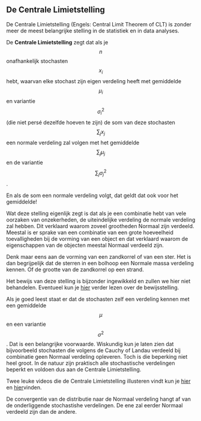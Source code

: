 ## De Centrale Limietstelling

De Centrale Limietstelling (Engels: Central Limit Theorem of CLT) is zonder meer de meest belangrijke stelling in de statistiek en in data analyses. 


De **Centrale Limietstelling** zegt dat als je $$n$$ onafhankelijk stochasten $$x_i$$ hebt, waarvan elke stochast zijn eigen verdeling heeft met gemiddelde  $$\mu_i$$ en variantie $$\sigma^2_i$$ (die niet persé dezelfde hoeven te zijn) de som van deze stochasten $$\sum_j x_j$$ een normale verdeling zal volgen met het gemiddelde $$\sum_j \mu_j$$ en de variantie $$\sum_j \sigma^2_j$$. 


En als de som een normale verdeling volgt, dat geldt dat ook voor het gemiddelde! 

Wat deze stelling eigenlijk zegt is dat als je een combinatie hebt van vele oorzaken van onzekerheden, de uiteindelijke verdeling de normale verdeling zal hebben. Dit verklaard waarom zoveel grootheden Normaal zijn verdeeld. 
Meestal is er sprake van een combinatie van een grote hoeveelheid toevalligheden bij de vorming van een object en dat verklaard waarom de eigenschappen van de objecten meestal Normaal verdeeld zijn. 

Denk maar eens aan de vorming van een zandkorrel of van een ster. Het is dan begrijpelijk dat de sterren in een bolhoop een Normale massa verdeling kennen. Of de grootte van de zandkorrel op een strand. 

Het bewijs van deze stelling is bijzonder ingewikkeld en zullen we hier niet behandelen. Eventueel kun je <a href="http://www.cs.toronto.edu/~yuvalf/CLT.pdf"> hier</a> verder lezen over de bewijsstelling.


Als je goed leest staat er dat de stochasten zelf een verdeling kennen met een gemiddelde $$\mu$$ en een variantie $$\sigma^2$$. Dat is een belangrijke voorwaarde. Wiskundig kun je laten zien dat bijvoorbeeld stochasten die volgens de Cauchy of Landau verdeeld bij combinatie geen Normaal verdeling opleveren. Toch is die beperking niet heel groot. In de natuur zijn praktisch alle stochastische verdelingen beperkt en voldoen dus aan de Centrale Limietstelling.

Twee leuke videos die de Centrale Limietstelling illusteren vindt kun je  <a href="https://www.youtube.com/watch?v=jvoxEYmQHNM">hier</a> en <a href="https://www.khanacademy.org/math/ap-statistics/sampling-distribution-ap/sampling-distribution-mean/v/central-limit-theorem">hier</a>vinden. 

De convergentie van de distributie naar de Normaal verdeling hangt af van de onderliggende stochastishe verdelingen. De ene zal eerder Normaal verdeeld zijn dan de andere.

<!--XX als het lukt nog een video maken-->